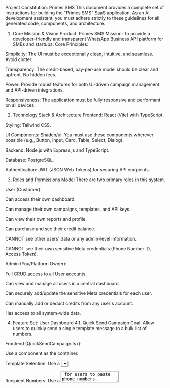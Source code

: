 Project Constitution: Primes SMS
This document provides a complete set of instructions for building the "Primes SMS" SaaS application. As an AI development assistant, you must adhere strictly to these guidelines for all generated code, components, and architecture.

1. Core Mission & Vision
Product: Primes SMS
Mission: To provide a developer-friendly and transparent WhatsApp Business API platform for SMBs and startups.
Core Principles:

Simplicity: The UI must be exceptionally clean, intuitive, and seamless. Avoid clutter.

Transparency: The credit-based, pay-per-use model should be clear and upfront. No hidden fees.

Power: Provide robust features for both UI-driven campaign management and API-driven integrations.

Responsiveness: The application must be fully responsive and performant on all devices.

2. Technology Stack & Architecture
Frontend: React (Vite) with TypeScript.

Styling: Tailwind CSS.

UI Components: Shadcn/ui. You must use these components wherever possible (e.g., Button, Input, Card, Table, Select, Dialog).

Backend: Node.js with Express.js and TypeScript.

Database: PostgreSQL.

Authentication: JWT (JSON Web Tokens) for securing API endpoints.

3. Roles and Permissions Model
There are two primary roles in this system.

User (Customer):

Can access their own dashboard.

Can manage their own campaigns, templates, and API keys.

Can view their own reports and profile.

Can purchase and see their credit balance.

CANNOT see other users' data or any admin-level information.

CANNOT see their own sensitive Meta credentials (Phone Number ID, Access Token).

Admin (You/Platform Owner):

Full CRUD access to all User accounts.

Can view and manage all users in a central dashboard.

Can securely add/update the sensitive Meta credentials for each user.

Can manually add or deduct credits from any user's account.

Has access to all system-wide data.

4. Feature Set: User Dashboard
4.1. Quick Send Campaign
Goal: Allow users to quickly send a single template message to a bulk list of numbers.

Frontend (QuickSendCampaign.tsx):

Use a <Card> component as the container.

Template Selection: Use a <Select> component to list the user's approved templates (fetched from the backend).

Recipient Numbers: Use a <Textarea> for users to paste phone numbers. Accept comma-separated or newline-separated values.

Variable Inputs: When a template is selected, dynamically render <Input> fields for each variable found in the template string (e.g., {{1}}, {{2}}).

Action: A <Button> labeled "Send Campaign". On click, parse numbers, validate inputs, and send the data to the backend API. Show a loading state on the button during the request.

Backend (/api/campaigns/quick-send - POST):

Protected route, requires user authentication.

Receives template_id, recipient_numbers[], and variables[].

Retrieves the user's credentials from the database.

For each number, deduct the appropriate credit amount and call the Meta API to send the message.

Log each message attempt in the reports table.

4.2. Customized SMS Campaign
Goal: Allow users to send personalized messages by mapping spreadsheet columns to template variables.

Frontend (CustomizedCampaign.tsx):

A multi-step wizard UI. Use a simple step indicator.

Step 1: Upload: An input for uploading an Excel (.xlsx) or CSV (.csv) file. Use a library like xlsx or papaparse to parse the file on the client side. Display a preview of the first few rows in a <Table>.

Step 2: Map Columns:

A <Select> to choose the WhatsApp template.

A <Select> to identify which column contains the phone numbers.

Dynamically render mapping selectors: for each variable in the template (e.g., "Variable {{1}}"), provide a <Select> populated with the column headers from the uploaded sheet.

Step 3: Confirm & Send: Show a summary (e.g., "You are about to send the 'Welcome' template to 150 contacts."). A <Button> labeled "Confirm & Send Campaign".

Backend (/api/campaigns/customized-send - POST):

Protected route.

Receives template_id and an array of objects, where each object is { phone_number: '...', variables: ['val1', 'val2'] }.

Perform the same logic as the quick-send: retrieve credentials, loop through recipients, deduct credits, call Meta API, log report.

4.3. Manage Templates
Goal: A full CRUD interface for managing WhatsApp message templates.

Frontend (ManageTemplates.tsx):

Display all of the user's templates in a <Table> with columns: Name, Category, Status (e.g., Approved, Pending, Rejected), and Actions.

The Status column should use a <Badge> component from Shadcn/ui with different colors.

Actions column should have buttons (<Button variant="ghost">) for Edit and Delete.

A main <Button> labeled "Create New Template" which opens a <Dialog>.

Create/Edit Dialog: A form with fields for name, category, language, and the template body header, body, and footer.

Backend (router: /api/templates):

GET /: Fetches all templates for the authenticated user from Meta's API.

POST /: Receives template data and calls the Meta API to create a new template.

PUT /:template_id: Receives updated data and calls the Meta API to edit.

DELETE /:template_name: Receives a template name and calls the Meta API to delete it.

4.4. Manage API
Goal: Allow developers to generate and manage API keys for integration.

Frontend (ManageApi.tsx):

Display the user's current API key(s) in a list or table. The key itself should be partially masked for security, with a "Copy" button.

Buttons to "Generate New Key" and "Revoke" an existing key.

A sub-section or tab for API Documentation. This should be a static but well-formatted display of available endpoints (like the ones you are building), request/response examples, and authentication instructions. Use code blocks for clarity.

Backend (router: /api/keys):

GET /: Get all active keys for the user.

POST /: Generate a new, secure, random API key, store its hash in the DB, and return the key to the user one time.

DELETE /:key_id: Revoke an API key.

4.5. Manage Reports
Goal: Provide detailed analytics on all sent messages.

Frontend (Reports.tsx):

Use <Card> components to show key stats: Total Sent, Delivered, Read, Failed.

Use a <Table> to list all campaigns/messages. Columns: Campaign Name/API, Date, Recipients, Status, Cost (in credits).

Filters: Provide <Select> or <DatePicker> components to filter the table by Date Range, Campaign Type (API vs. Panel), and Status.

Backend (router: /api/reports):

GET /: A powerful endpoint that accepts query parameters for filtering (?startDate=..., ?type=...). It should fetch and paginate data from the reports table for the authenticated user.

4.6. Other User Features
Credit System & Profile:

A section in the UI, always visible, showing "Credits: 5,432".

A Profile or Billing page where users can see their details and purchase more credits (initially, this can be a simple form that sends a request to the admin).

Chatbot / Feature Request:

This is not a real chatbot. It's a simple form.

Use a <Dialog> triggered by a "Request a Feature" button.

The form should contain a <Textarea> for the feature description and an optional <Input> for contact details.

Submitting the form sends an email to the admin or stores the request in a database table.

5. Feature Set: Admin Dashboard
This is a separate section of the app, likely at a /admin route, protected by an Admin role check.

User Management:

UI: A <Table> listing all users registered on the platform. Columns: Name, Email, Company, Credit Balance, Date Joined.

Each row must have an Edit button that opens a <Dialog> or navigates to a user detail page.

Edit Dialog: Admin can update user details. Critically, this is where the admin will input the user's Meta Credentials (phone_number_id, waba_id, access_token). These fields must be treated like passwords.

Credit Management: Inside the edit dialog, include an input to Add/Deduct Credits and a "Reason" field. This creates an audit trail.

Backend:

All /api/admin/* routes must be protected and verify the user has the Admin role.

Provide full CRUD endpoints for managing users and their associated data.

When updating Meta credentials, ensure they are encrypted before being stored.

6. Database Schema (PostgreSQL)
Create tables with these columns. Use UUIDs for primary keys.

users:

id (PK, uuid)

name (varchar)

email (varchar, unique)

password_hash (varchar)

role (enum: 'user', 'admin')

credit_balance (integer, default: 0)

created_at (timestamp)

meta_credentials:

id (PK, uuid)

user_id (FK to users.id, unique)

phone_number_id (varchar, encrypted)

waba_id (varchar, encrypted)

access_token (varchar, encrypted)

api_keys:

id (PK, uuid)

user_id (FK to users.id)

key_hash (varchar)

prefix (varchar)

created_at (timestamp)

reports:

id (PK, uuid)

user_id (FK to users.id)

campaign_name (varchar)

source (enum: 'panel', 'api')

status (enum: 'sent', 'delivered', 'read', 'failed')

error_message (text, nullable)

credit_cost (integer)

created_at (timestamp)

7. General Instructions & Best Practices
Error Handling: Implement robust error handling on both the frontend and backend. The backend should return clear JSON error messages (e.g., { "error": "Insufficient credits" }). The frontend should display these errors to the user using Sonner or Toaster from Shadcn/ui.

Security:

Hash and salt user passwords.

Encrypt all sensitive Meta credentials at rest.

Implement proper authorization checks on every API endpoint. A user must never be able to access another user's data.

Use environment variables (.env) for all secrets and keys. DO NOT commit them to Git.

Code Quality:

Write clean, modular, and reusable code.

On the frontend, break down features into smaller, manageable components.

On the backend, use a service/controller/route structure.

Use TypeScript consistently and avoid any where possible.

Final Command: When I ask you to build a feature, refer back to the relevant section of this document and build it exactly as specified. Ask for clarification if a requirement is ambiguous.